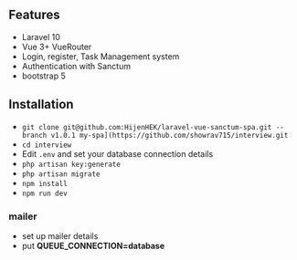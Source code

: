 ## Features

-   Laravel 10
-   Vue 3+ VueRouter
-   Login, register, Task Management system
-   Authentication with Sanctum
-   bootstrap 5

## Installation

-   `git clone git@github.com:HijenHEK/laravel-vue-sanctum-spa.git --branch v1.0.1 my-spa](https://github.com/showrav715/interview.git` 
-   `cd interview`
-   Edit `.env` and set your database connection details 
-   `php artisan key:generate`
-   `php artisan migrate`
-   `npm install`
-   `npm run dev`

### mailer
-   set up mailer details
-   put **QUEUE_CONNECTION=database** 
